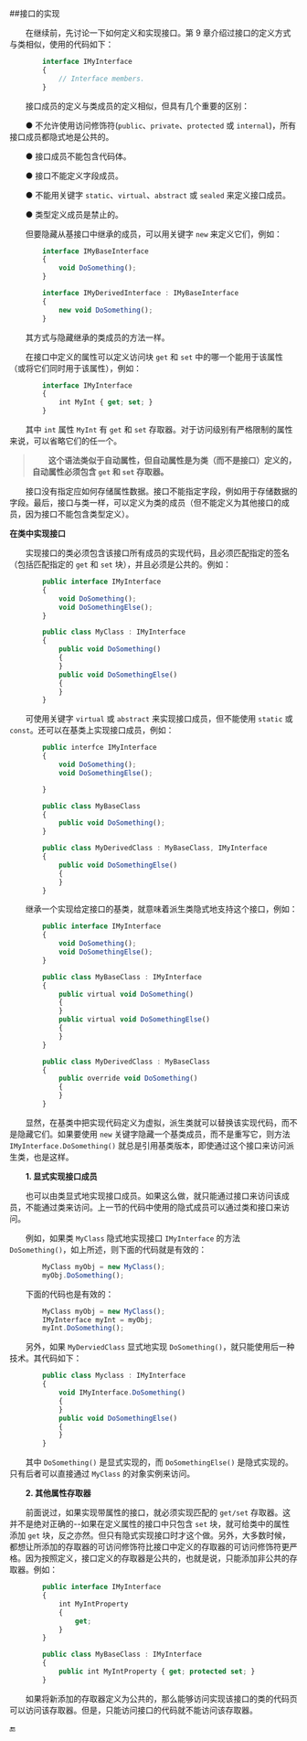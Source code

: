 ##接口的实现

&emsp;&emsp;在继续前，先讨论一下如何定义和实现接口。第 9 章介绍过接口的定义方式与类相似，使用的代码如下：

```javascript
        interface IMyInterface
        {
            // Interface members.
        }
```

&emsp;&emsp;接口成员的定义与类成员的定义相似，但具有几个重要的区别：

&emsp;&emsp;● 不允许使用访问修饰符(`public`、`private`、`protected` 或 `internal`)，所有接口成员都隐式地是公共的。

&emsp;&emsp;● 接口成员不能包含代码体。

&emsp;&emsp;● 接口不能定义字段成员。

&emsp;&emsp;● 不能用关键字 `static`、`virtual`、`abstract` 或 `sealed` 来定义接口成员。

&emsp;&emsp;● 类型定义成员是禁止的。

&emsp;&emsp;但要隐藏从基接口中继承的成员，可以用关键字 `new` 来定义它们，例如：

```javascript
        interface IMyBaseInterface
        {
            void DoSomething();
        }

        interface IMyDerivedInterface : IMyBaseInterface
        {
            new void DoSomething();
        }
```

&emsp;&emsp;其方式与隐藏继承的类成员的方法一样。

&emsp;&emsp;在接口中定义的属性可以定义访问块 `get` 和 `set` 中的哪一个能用于该属性（或将它们同时用于该属性），例如：

```javascript
        interface IMyInterface
        {
            int MyInt { get; set; }
        }
```
&emsp;&emsp;其中 `int` 属性 `MyInt` 有 `get` 和 `set` 存取器。对于访问级别有严格限制的属性来说，可以省略它们的任一个。

>&emsp;&emsp;**这个语法类似于自动属性，但自动属性是为类（而不是接口）定义的，自动属性必须包含 `get` 和 `set` 存取器。**


&emsp;&emsp;接口没有指定应如何存储属性数据。接口不能指定字段，例如用于存储数据的字段。最后，接口与类一样，可以定义为类的成员（但不能定义为其他接口的成员，因为接口不能包含类型定义）。

**在类中实现接口**

&emsp;&emsp;实现接口的类必须包含该接口所有成员的实现代码，且必须匹配指定的签名（包括匹配指定的 `get` 和 `set` 块），并且必须是公共的。例如：

```javascript
        public interface IMyInterface
        {
            void DoSomething();
            void DoSomethingElse();
        }

        public class MyClass : IMyInterface
        {
            public void DoSomething()
            {
            }
            public void DoSomethingElse()
            {
            }
        }
```

&emsp;&emsp;可使用关键字 `virtual` 或 `abstract` 来实现接口成员，但不能使用 `static` 或 `const`。还可以在基类上实现接口成员，例如：

```javascript
        public interfce IMyInterface
        {
            void DoSomething();
            void DoSomethingElse();

        }

        public class MyBaseClass
        {
            public void DoSomething();
        }

        public class MyDerivedClass : MyBaseClass, IMyInterface
        {
            public void DoSomethingElse()
            {
            }
        }
``` 

&emsp;&emsp;继承一个实现给定接口的基类，就意味着派生类隐式地支持这个接口，例如：

```javascript
        public interface IMyInterface
        {
            void DoSomething();
            void DoSomethingElse();
        }

        public class MyBaseClass : IMyInterface
        {
            public virtual void DoSomething()
            {
            }
            public virtual void DoSomethingElse()
            {
            }
        }

        public class MyDerivedClass : MyBaseClass
        {
            public override void DoSomething()
            {
            }
        }
```
&emsp;&emsp;显然，在基类中把实现代码定义为虚拟，派生类就可以替换该实现代码，而不是隐藏它们。如果要使用 `new` 关键字隐藏一个基类成员，而不是重写它，则方法 `IMyInterface.DoSomething()` 就总是引用基类版本，即使通过这个接口来访问派生类，也是这样。

&emsp;&emsp;**1. 显式实现接口成员**

&emsp;&emsp;也可以由类显式地实现接口成员。如果这么做，就只能通过接口来访问该成员，不能通过类来访问。上一节的代码中使用的隐式成员可以通过类和接口来访问。

&emsp;&emsp;例如，如果类 `MyClass` 隐式地实现接口 `IMyInterface` 的方法 `DoSomething()`，如上所述，则下面的代码就是有效的：

```javascript
        MyClass myObj = new MyClass();
        myObj.DoSomething();
```

&emsp;&emsp;下面的代码也是有效的：

```javascript
        MyClass myObj = new MyClass();
        IMyInterface myInt = myObj;
        myInt.DoSomething();
```

&emsp;&emsp;另外，如果 `MyDerviedClass` 显式地实现 `DoSomething()`，就只能使用后一种技术。其代码如下：

```javascript
        public class Myclass : IMyInterface
        {
            void IMyInterface.DoSomething()
            {
            }
            public void DoSomethingElse()
            {
            }
        }
```

&emsp;&emsp;其中 `DoSomething()` 是显式实现的，而 `DoSomethingElse()` 是隐式实现的。只有后者可以直接通过 `MyClass` 的对象实例来访问。

&emsp;&emsp;**2. 其他属性存取器**

&emsp;&emsp;前面说过，如果实现带属性的接口，就必须实现匹配的 `get/set` 存取器。这并不是绝对正确的--如果在定义属性的接口中只包含 `set` 块，就可给类中的属性添加 `get` 块，反之亦然。但只有隐式实现接口时才这个做。另外，大多数时候，都想让所添加的存取器的可访问修饰符比接口中定义的存取器的可访问修饰符更严格。因为按照定义，接口定义的存取器是公共的，也就是说，只能添加非公共的存取器。例如：

```javascript
        public interface IMyInterface
        {
            int MyIntProperty
            {
                get;
            }
        }

        public class MyBaseClass : IMyInterface
        {
            public int MyIntProperty { get; protected set; }
        }
```

&emsp;&emsp;如果将新添加的存取器定义为公共的，那么能够访问实现该接口的类的代码页可以访问该存取器。但是，只能访问接口的代码就不能访问该存取器。

















🔚
